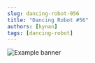 ```yaml
---
slug: dancing-robot-056
title: "Dancing Robot #56"
authors: [kynan]
tags: [dancing-robot]
---
```


![Example banner](/img/stories/dancing-robot/056.png)
